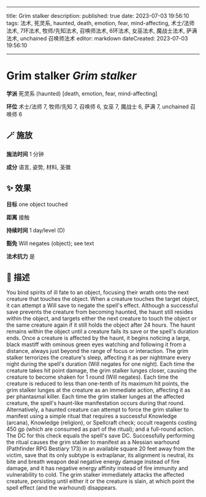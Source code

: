 
---
title: Grim stalker
description: 
published: true
date: 2023-07-03 19:56:10
tags: 法术, 死灵系, haunted, death, emotion, fear, mind-affecting, 术士/法师法术, 7环法术, 牧师/先知法术, 召唤师法术, 6环法术, 女巫法术, 魔战士法术, 萨满法术, unchained 召唤师法术
editor: markdown
dateCreated: 2023-07-03 19:56:10

---

# **Grim stalker** *Grim stalker*

**学派** 死灵系 (haunted) \[death, emotion, fear, mind-affecting\] 

**环位** 术士/法师 7, 牧师/先知 7, 召唤师 6, 女巫 7, 魔战士 6, 萨满 7, unchained 召唤师 6

## 🪄 施放

**施法时间** 1 分钟

**成分** 语言, 姿势, 材料, 圣徽

## ✨ 效果 

**目标** one object touched 

**距离** 接触  

**持续时间** 1 day/level (D) 

**豁免** Will negates (object); see text

**法术抗力** 是

## 📖 描述

You bind spirits of ill fate to an object, focusing their wrath onto the next creature that touches the object. When a creature touches the target object, it can attempt a Will save to negate the spell's effect. Although a successful save prevents the creature from becoming haunted, the haunt still resides within the object, and targets either the next creature to touch the object or the same creature again if it still holds the object after 24 hours. The haunt remains within the object until a creature fails its save or the spell's duration ends.  Once a creature is affected by the haunt, it begins noticing a large, black mastiff with ominous green eyes watching and following it from a distance, always just beyond the range of focus or interaction. The grim stalker terrorizes the creature's sleep, affecting it as per nightmare every night during the spell's duration (Will negates for one night). Each time the creature takes hit point damage, the grim stalker lunges closer, causing the creature to become shaken for 1 round (Will negates). Each time the creature is reduced to less than one-tenth of its maximum hit points, the grim stalker lunges at the creature as an immediate action, affecting it as per phantasmal killer.  Each time the grim stalker lunges at the affected creature, the spell's haunt-like manifestation occurs during that round. Alternatively, a haunted creature can attempt to force the grim  stalker to manifest using a simple ritual that requires a successful Knowledge (arcana), Knowledge (religion), or Spellcraft check; occult reagents costing 450 gp (which are consumed as part of the ritual); and a full-round action. The DC for this check equals the spell's save DC. Successfully performing the ritual causes the grim stalker to manifest as a Nessian warhound (Pathfinder RPG Bestiary 173) in an available square 20 feet away from the victim, save that its only subtype is extraplanar, its alignment is neutral, its bite and breath weapon deal negative energy damage instead of fire damage, and it has negative energy affinity instead of fire immunity and vulnerability to cold. The grim stalker immediately attacks the affected creature, persisting until either it or the creature is slain, at which point the spell effect (and the warhound) disappears.
    